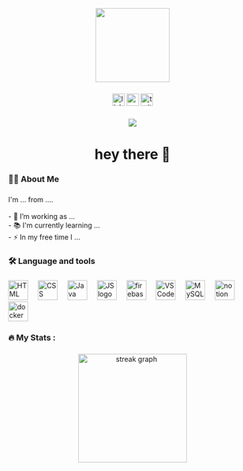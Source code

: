 <div align="center">
  <img height="150" src="https://media.giphy.com/media/M9gbBd9nbDrOTu1Mqx/giphy.gif"  />
</div>

###

<div align="center">
  <img src="https://img.shields.io/static/v1?message=LinkedIn&logo=linkedin&label=&color=0077B5&logoColor=white&labelColor=&style=for-the-badge" height="25" alt="linkedin logo"  />
  <img src="https://img.shields.io/static/v1?message=Youtube&logo=youtube&label=&color=FF0000&logoColor=white&labelColor=&style=for-the-badge" height="25" alt="youtube logo"  />
  <img src="https://img.shields.io/static/v1?message=Twitter&logo=twitter&label=&color=1DA1F2&logoColor=white&labelColor=&style=for-the-badge" height="25" alt="twitter logo"  />
</div>

###

<div align="center">
  <img src="https://visitor-badge.laobi.icu/badge?page_id=maurodesouza.maurodesouza&"  />
</div>

###

<h1 align="center">hey there 👋</h1>

###

<h3 align="left">👩‍💻  About Me</h3>

###

<p align="left">I'm ... from ....<br><br>- 🔭 I’m working as ...<br>- 📚 I'm currently learning ...<br>- ⚡ In my free time I ...</p>

###

<h3 align="left">🛠 Language and tools</h3>

###

<div align="left">
  <img src="https://cdn.worldvectorlogo.com/logos/html-1.svg" height="40" alt="HTML logo"  />
  <img width="12" />
  <img src="https://cdn.worldvectorlogo.com/logos/css-3.svg" height="40" alt="CSS logo"  />
  <img width="12" />
  <img src="https://cdn.worldvectorlogo.com/logos/java-4.svg" height="40" alt="Java logo"  />
  <img width="12" />
  <img src="https://cdn.worldvectorlogo.com/logos/javascript-2.svg" height="40" alt="JS logo"  />
  <img width="12" />
  <img src="https://cdn.worldvectorlogo.com/logos/python-5.svg" height="40" alt="firebase logo"  />
  <img width="12" />
  <img src="https://cdn.worldvectorlogo.com/logos/visual-studio-code-1.svg" height="40" alt="VS Code logo"  />
  <img width="12" />
  <img src="https://cdn.worldvectorlogo.com/logos/mysql-logo-pure.svg" height="40" alt="MySQL logo"  />
  <img width="12" />
  <img src="https://cdn.worldvectorlogo.com/logos/notion-2.svg" height="40" alt="notion logo"  />
  <img width="12" />
  <img src="" height="40" alt="docker logo"  />
</div>

###

<h3 align="left">🔥   My Stats :</h3>

###

<div align="center">
  <img src="https://streak-stats.demolab.com?user=maurodesouza&locale=en&mode=daily&theme=dark&hide_border=false&border_radius=5&order=3" height="220" alt="streak graph"  />
</div>

###
